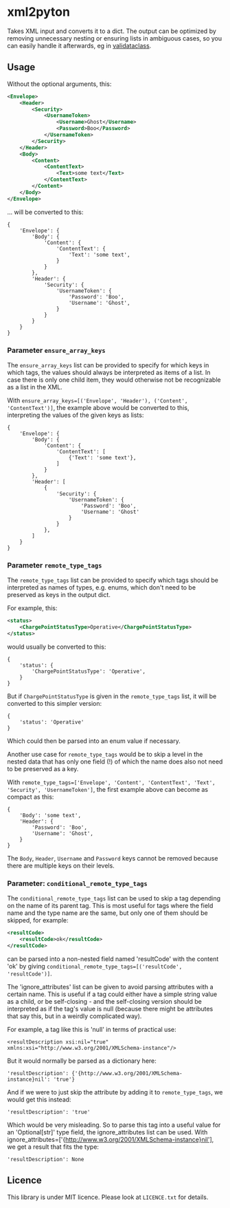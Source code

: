 # xml2pyton

Takes XML input and converts it to a dict. The output can be optimized by removing unnecessary nesting or ensuring lists
in ambiguous cases, so you can easily handle it afterwards, eg in [validataclass](https://pypi.org/project/validataclass/).

## Usage

Without the optional arguments, this:

```xml
<Envelope>
    <Header>
        <Security>
            <UsernameToken>
                <Username>Ghost</Username>
                <Password>Boo</Password>
            </UsernameToken>
        </Security>
    </Header>
    <Body>
        <Content>
            <ContentText>
                <Text>some text</Text>
            </ContentText>
        </Content>
    </Body>
</Envelope>
```

... will be converted to this:

```
{
    'Envelope': {
        'Body': {
            'Content': {
                'ContentText': {
                    'Text': 'some text',
                }
            }
        },
        'Header': {
            'Security': {
                'UsernameToken': {
                    'Password': 'Boo',
                    'Username': 'Ghost',
                }
            }
        }
    }
}
```


### Parameter `ensure_array_keys`

The `ensure_array_keys` list can be provided to specify for which keys in which tags, the values
should always be interpreted as items of a list. In case there is only one child item, they would otherwise
not be recognizable as a list in the XML.

With `ensure_array_keys=[('Envelope', 'Header'), ('Content', 'ContentText')]`,
the example above would be converted to this, interpreting the values of the given keys as lists:

```
{
    'Envelope': {
        'Body': {
            'Content': {
                'ContentText': [
                    {'Text': 'some text'},
                ]
            }
        },
        'Header': [
            {
                'Security': {
                    'UsernameToken': {
                        'Password': 'Boo',
                        'Username': 'Ghost'
                    }
                }
            },
        ]
    }
}
```


### Parameter `remote_type_tags`

The `remote_type_tags` list can be provided to specify which tags should be interpreted as names of types,
e.g. enums, which don't need to be preserved as keys in the output dict.

For example, this:

```xml
<status>
    <ChargePointStatusType>Operative</ChargePointStatusType>
</status>
```

would usually be converted to this:

```
{
    'status': {
        'ChargePointStatusType': 'Operative',
    }
}
```

But if `ChargePointStatusType` is given in the `remote_type_tags` list,  it will be converted to this
simpler version:

```
{
    'status': 'Operative'
}
```

Which could then be parsed into an enum value if necessary.

Another use case for `remote_type_tags` would be to skip a level in the nested data
that has only one field (!) of which the name does also not need to be preserved as a key.

With `remote_type_tags=['Envelope', 'Content', 'ContentText', 'Text', 'Security', 'UsernameToken']`,
the first example above can become as compact as this:

```
{
    'Body': 'some text',
    'Header': {
        'Password': 'Boo',
        'Username': 'Ghost',
    }
}
```

The `Body`, `Header`, `Username` and `Password` keys cannot be removed
because there are multiple keys on their levels.


### Parameter: `conditional_remote_type_tags`

The `conditional_remote_type_tags` list can be used to skip a tag depending on the name of its parent tag.
This is most useful for tags where the field name and the type name are the same,
but only one of them should be skipped, for example:

```xml
<resultCode>
    <resultCode>ok</resultCode>
</resultCode>
```

can be parsed into a non-nested field named 'resultCode' with the content 'ok'
by giving `conditional_remote_type_tags=[('resultCode', 'resultCode')]`.

The 'ignore_attributes' list can be given to avoid parsing attributes with a certain name.
This is useful if a tag could either have a simple string value as a child, or be self-closing -
and the self-closing version should be interpreted as if the tag's value is null
(because there might be attributes that say this, but in a weirdly complicated way).

For example, a tag like this is 'null' in terms of practical use:

```
<resultDescription xsi:nil="true" xmlns:xsi="http://www.w3.org/2001/XMLSchema-instance"/>
```

But it would normally be parsed as a dictionary here:

```
'resultDescription': {'{http://www.w3.org/2001/XMLSchema-instance}nil': 'true'}
```

And if we were to just skip the attribute by adding it to `remote_type_tags`, we would get this instead:

```
'resultDescription': 'true'
```

Which would be very misleading. So to parse this tag into a useful value for an 'Optional[str]' type field,
the ignore_attributes list can be used.
With ignore_attributes=['{http://www.w3.org/2001/XMLSchema-instance}nil'], we get a result that fits the type:

```
'resultDescription': None
```


## Licence

This library is under MIT licence. Please look at `LICENCE.txt` for details.
